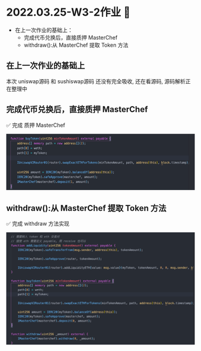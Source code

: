 # 2022.03.25-W3-2作业 📔

* 在上一次作业的基础上：
   * 完成代币兑换后，直接质押 MasterChef
   * withdraw():从 MasterChef 提取 Token 方法

## 在上一次作业的基础上

本次 uniswap源码 和 sushiswap源码 还没有完全吸收, 还在看源码, 源码解析正在整理中

## 完成代币兑换后，直接质押 MasterChef

✅ 完成 质押 MasterChef

<img style="width:600px;height:150px" src="./2022-03-27-21-12-20.png"  alt="见根目录图片"/>

## withdraw():从 MasterChef 提取 Token 方法

✅ 完成 withdraw 方法实现

<img style="width:600px;height:300px" src="./2022-03-27-21-26-05.png"  alt="见根目录图片"/>



